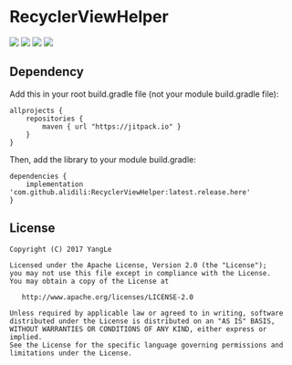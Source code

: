 # RecyclerViewHelper

[![](https://jitpack.io/v/alidili/RecyclerViewHelper.svg)](https://jitpack.io/#alidili/RecyclerViewHelper)
[![](https://img.shields.io/badge/APK%20download-1.97MB-blue.svg)](https://github.com/alidili/RecyclerViewHelper/raw/master/RecyclerViewHelper.apk)
[![](https://img.shields.io/badge/API-16%2B-brightgreen.svg?style=flat)](https://android-arsenal.com/api?level=16)
[![](https://img.shields.io/badge/License-Apache%202.0-green.svg)](https://github.com/alidili/RecyclerViewHelper/blob/master/LICENSE)

## Dependency

Add this in your root build.gradle file (not your module build.gradle file):

```
allprojects {
    repositories {
        maven { url "https://jitpack.io" }
    }
}
```

Then, add the library to your module build.gradle:

```
dependencies {
    implementation 'com.github.alidili:RecyclerViewHelper:latest.release.here'
}
```

## License

```
Copyright (C) 2017 YangLe

Licensed under the Apache License, Version 2.0 (the "License");
you may not use this file except in compliance with the License.
You may obtain a copy of the License at

   http://www.apache.org/licenses/LICENSE-2.0

Unless required by applicable law or agreed to in writing, software
distributed under the License is distributed on an "AS IS" BASIS,
WITHOUT WARRANTIES OR CONDITIONS OF ANY KIND, either express or implied.
See the License for the specific language governing permissions and
limitations under the License.
```